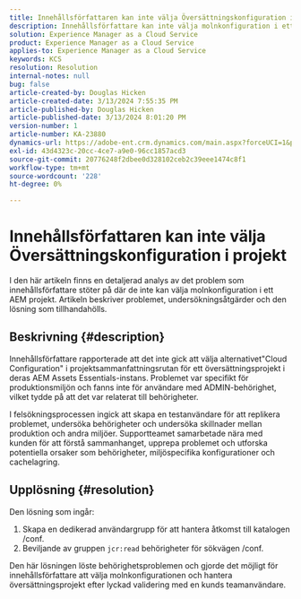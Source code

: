 ```yaml
---
title: Innehållsförfattaren kan inte välja Översättningskonfiguration i projekt
description: Innehållsförfattare kan inte välja molnkonfiguration i ett AEM projekt, vilket leder till att de inte kan hantera översättningskonfigurationer effektivt.
solution: Experience Manager as a Cloud Service
product: Experience Manager as a Cloud Service
applies-to: Experience Manager as a Cloud Service
keywords: KCS
resolution: Resolution
internal-notes: null
bug: false
article-created-by: Douglas Hicken
article-created-date: 3/13/2024 7:55:35 PM
article-published-by: Douglas Hicken
article-published-date: 3/13/2024 8:01:20 PM
version-number: 1
article-number: KA-23880
dynamics-url: https://adobe-ent.crm.dynamics.com/main.aspx?forceUCI=1&pagetype=entityrecord&etn=knowledgearticle&id=f33498a3-73e1-ee11-904d-6045bd006704
exl-id: 43d4323c-20cc-4ce7-a9e0-96cc1857acd3
source-git-commit: 20776248f2dbee0d328102ceb2c39eee1474c8f1
workflow-type: tm+mt
source-wordcount: '228'
ht-degree: 0%

---
```


# Innehållsförfattaren kan inte välja Översättningskonfiguration i projekt


I den här artikeln finns en detaljerad analys av det problem som innehållsförfattare stöter på där de inte kan välja molnkonfiguration i ett AEM projekt. Artikeln beskriver problemet, undersökningsåtgärder och den lösning som tillhandahölls.

## Beskrivning {#description}


Innehållsförfattare rapporterade att det inte gick att välja alternativet&quot;Cloud Configuration&quot; i projektsammanfattningsrutan för ett översättningsprojekt i deras AEM Assets Essentials-instans. Problemet var specifikt för produktionsmiljön och fanns inte för användare med ADMIN-behörighet, vilket tydde på att det var relaterat till behörigheter.

I felsökningsprocessen ingick att skapa en testanvändare för att replikera problemet, undersöka behörigheter och undersöka skillnader mellan produktion och andra miljöer. Supportteamet samarbetade nära med kunden för att förstå sammanhanget, upprepa problemet och utforska potentiella orsaker som behörigheter, miljöspecifika konfigurationer och cachelagring.


## Upplösning {#resolution}


Den lösning som ingår:

1. Skapa en dedikerad användargrupp för att hantera åtkomst till katalogen /conf.
2. Beviljande av gruppen `jcr:read` behörigheter för sökvägen /conf.


Den här lösningen löste behörighetsproblemen och gjorde det möjligt för innehållsförfattare att välja molnkonfigurationen och hantera översättningsprojekt efter lyckad validering med en kunds teamanvändare.
